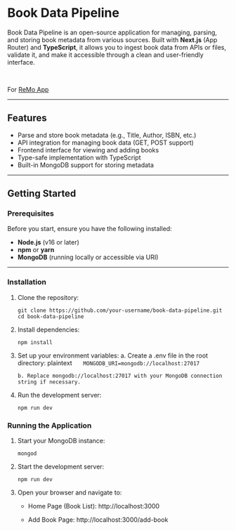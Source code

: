 # Book Data Pipeline

Book Data Pipeline is an open-source application for managing, parsing, and storing book metadata from various sources. Built with **Next.js** (App Router) and **TypeScript**, it allows you to ingest book data from APIs or files, validate it, and make it accessible through a clean and user-friendly interface.

<br/>

For [ReMo App](https://remo.app/how-remo-works)

---

## Features

- Parse and store book metadata (e.g., Title, Author, ISBN, etc.)
- API integration for managing book data (GET, POST support)
- Frontend interface for viewing and adding books
- Type-safe implementation with TypeScript
- Built-in MongoDB support for storing metadata

---

## Getting Started

### Prerequisites

Before you start, ensure you have the following installed:

- **Node.js** (v16 or later)
- **npm** or **yarn**
- **MongoDB** (running locally or accessible via URI)

---

### Installation

1.  Clone the repository:

    ```
    git clone https://github.com/your-username/book-data-pipeline.git
    cd book-data-pipeline
    ```

2.  Install dependencies:

    ```
    npm install
    ```

3.  Set up your environment variables:
    a. Create a .env file in the root directory:
    plaintext
    `    MONGODB_URI=mongodb://localhost:27017
   `

        b. Replace mongodb://localhost:27017 with your MongoDB connection string if necessary.

4.  Run the development server:
    ```
    npm run dev
    ```

### Running the Application

1. Start your MongoDB instance:

   ```
   mongod
   ```

2. Start the development server:

   ```
   npm run dev
   ```

3. Open your browser and navigate to:

   - Home Page (Book List): http://localhost:3000

   - Add Book Page: http://localhost:3000/add-book
